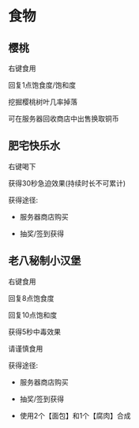 <!--
 * @Author: Moraxyc me@morax.icu
 * @Date: 2023-06-21 22:44:57
 * @LastEditors: Moraxyc me@morax.icu
 * @LastEditTime: 2023-06-21 22:47:53
 * @FilePath: /docs/docs/item/food.md
 * @Description: 
 * 
 * Copyright (c) 2023 by Moraxyc, All Rights Reserved. 
-->
# 食物

## **樱桃**

右键食用

回复1点饱食度/饱和度

挖掘樱桃树叶几率掉落

可在服务器回收商店中出售换取铜币

## **肥宅快乐水**

右键喝下

获得30秒急迫效果(持续时长不可累计)

获得途径:

 - 服务器商店购买

 - 抽奖/签到获得

## **老八秘制小汉堡**

右键食用

回复8点饱食度

回复10点饱和度

获得5秒中毒效果

<red>请谨慎食用</red>

获得途径:

 - 服务器商店购买

 - 抽奖/签到获得

 - 使用2个【面包】和1个【腐肉】合成